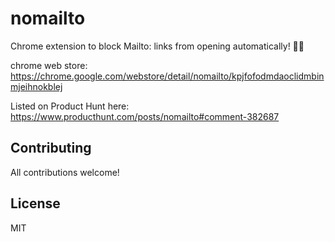 # nomailto

Chrome extension to block Mailto: links from opening automatically! 🙅📧

chrome web store: https://chrome.google.com/webstore/detail/nomailto/kpjfofodmdaoclidmbinmjeihnokblej

Listed on Product Hunt here: https://www.producthunt.com/posts/nomailto#comment-382687

## Contributing

All contributions welcome!

## License

MIT
